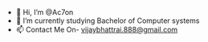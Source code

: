 - 👋 Hi, I’m @Ac7on
- 🌱 I’m currently studying Bachelor of Computer systems 
- 📫 Contact Me On- vijaybhattrai.888@gmail.com

<!---
Ac7on/Ac7on is a ✨ special ✨ repository because its `README.md` (this file) appears on your GitHub profile.
You can click the Preview link to take a look at your changes.
--->
